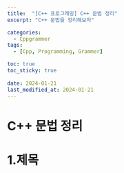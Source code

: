 ```yaml
---
title:  "[C++ 프로그래밍] C++ 문법 정리"
excerpt: "C++ 문법을 정리해보자"

categories:
  - Cppgrammer
tags:
  - [Cpp, Programming, Grammer]

toc: true
toc_sticky: true
 
date: 2024-01-21
last_modified_at: 2024-01-21
---
```



# C++ 문법 정리

1.제목
=============